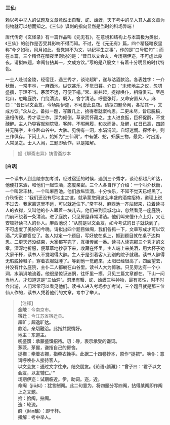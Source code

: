 <script type="text/javascript">
    var head = document.getElementsByTagName('head')[0];
    cssURL = '/public/liao.css';
    linkTag = document.createElement('link');
    linkTag.href = cssURL;
    linkTag.setAttribute('type','text/css');
    linkTag.setAttribute('rel','stylesheet');
    head.appendChild(linkTag);
</script>
### 三仙

赖以考中举人的试题及文章竟然出自蟹、蛇、蛤蟆，天下考中的举人其人品文章为何物就可以想而知之。《三仙》讽刺的指向显然是当时的科场弊端！

唐代传奇《玄怪录》有一篇作品叫《元无有》，在意境和结构上与本篇极为类似，《三仙》的创作是否受其影响不得而知。不过，在《元无有》篇，四个精怪暗夜里称“今夕如秋，风月如此，吾党岂不为文，以纪平生之事”，作的是“口号联句”；而在本篇，三个精怪在暗夜里则说的是：“昔日以文会友，今场期伊迩，不可虚此良夜。请拟四题，命阄各拈其一，文成方饮。”写的是八股文！有着十分明显的时代特色。

一士人赴试金陵，经宿迁，遇三秀才，谈论超旷，遂与沽酒款洽。各表姓字：一介秋衡，一常丰林，一麻西池。纵饮甚乐，不觉日暮。介曰：“未修地主之仪，忽叨盛撰，于理不当。茅茨不远，可便下榻。”常、麻并起，捉襟唤仆，相将俱去。至邑北山，忽睹庭院，门绕清流。既入，舍字清洁。呼童张灯，又命安置从人。麻曰：“昔日以文会友，今场期伊迩，不可虚此良夜。请拟四题命阄，各拈其一，文成方饮。”众从之。备拟一题，写置几上，拾得者就案构思。二更未尽，皆已脱稿，迭相传视。秀才读三作，深为倾倒，草录而怀藏之。主人进良酝，巨杯促酹，不觉醺醉。主人乃导客就别院寝。客醉，不暇解履，和衣而卧。及醒，红日已高，四顾并无院字，主仆卧山谷中。大骇。见傍有一洞，水涓涓流。自讶迷惘。探怀中，则三作俱存。下问土人，始知为“三仙洞”，中有蟹、蛇，虾膜三物，最灵，时出游，人常见之。士人入闱，三题即仙作，以是擢解。

</section>

> 据《聊斋志异》铸雪斋抄本

#### [白话]
<aside>

一个读书人到金陵参加考试，经过宿迁的时候，遇到三个秀才，谈论都超凡旷达，他便打来酒，和他们一起饮酒，态度亲密。三个人各自作了介绍：一个叫介秋衡，一个叫常丰林，一个叫麻西池。他们放纵饮酒，十分快乐，不知不觉天已经黑了。介秋衡说：“我们还没有尽地主之谊，就承蒙您用这么丰盛的酒席招待，道理上说不过去。我家离这里不远，可以就近住下。”常丰林、麻西池一齐站起来，拉着读书人的衣襟，又叫他的仆人跟着一块儿去。他们来到县城北山，忽然看见一座庭院，门前环绕着一条清流。进了庭院，只见房屋非常清洁。他们叫来僮仆点上灯，又让安顿好读书人的仆人。麻西池说：“从前是以文会友，如今考试的日子就快到了，不可虚度了美好的今晚。请拟出四个题目做阄，我们各抓一下，文章写成才可以饮酒。”大家都答应了。各人拟定一个题目，写好放在桌上，抓到题目就在桌子边构思。二更天还没结束，大家都写完了，互相传阅一番。读书人读完那三个秀才的文章，深深地折服，便草草地抄录下来，收藏在怀里。主人端上来美酒，用大杯子劝大家干杯，读书人不觉喝得大醉。主人于是引着客人到别的院子就寝。读书人醉得无暇脱掉鞋子，穿着衣服就睡了。等到他一觉醒来，太阳已经很高了，四面望去，并没有什么庭院，主仆二人都躺在山谷里。读书人大为惊骇。只见旁边有一个小洞，水涓涓地流着。他很是惊讶迷惘，往怀里一摸，只见三篇文章都在。下山一问当地人，才知道这是“三仙洞”。洞里有蟹、蛇、蛤蟆三种神物，最有灵性，时不时会出游，人们常常可以看见他们。读书人进入考场参加考试，三个题目就是那三位仙人作的，读书人凭着他们的文章，考中了举人。

</aside>

> 【注释】  
<b>金陵</b>：今南京市。  
<b>宿迁</b>：今江苏省宿迁县。  
<b>超旷；超逸旷达。  
<b>款洽，亲切融洽。此指共叙情好。  
<b>地主</b>：东道主。  
<b>叨盛馔</b>：承蒙盛馔招待。叨：辱，表示承受的谦词。  
<b>茅茨，茅屋，谦指自己的房舍。  
<b>捉襟</b>：牵着衣襟，指牵衣挽手。此据二十四卷抄本，原作“捉裙”。唤仆：意谓呼唤仆人接待客人。  
<b>以文会友</b>：通过文字往来，结交朋友。《论语•颜渊》：“曾子曰：‘君子以文会友，以友辅仁。’”  
<b>场期伊迩</b>：试期临近。伊，助词。迩，近。  
<b>命阄（jiū纠）</b>：犹言制阄。此二句意为，将四题分写四阄，拈得某阄即作阄上之文题。  
<b>拾</b>：拾阄，拈阄。  
<b>迭</b>：轮流。  
<b>酹（jiào醮）</b>：即干杯。  
<b>擢解</b>：考中举人。  
